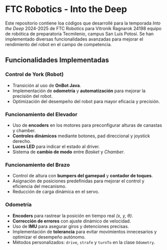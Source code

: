 # FTC Robotics - Into the Deep
Este repositorio contiene loa códigos que desarrollé para la temporada *Into the Deep* 2024-2025 de FTC Robotics para Vitronik Ragnarok 24198 equipo de robótica de preparatoria Tecmilenio, campus San Luis Potosí. Se han implementado diversas funcionalidades avanzadas para mejorar el rendimiento del robot en el campo de competencia.

## Funcionalidades Implementadas
### Control de York (Robot)
- Transición al uso de **OnBot Java**.
- Implementación de **odometría** y **automatización** para mejorar la precisión del robot.
- Optimización del desempeño del robot para mayor eficacia y precisión.

### Funcionamiento del Elevador
- Uso de **encoders** en los motores para preconfigurar alturas de canastas y chamber.
- **Controles dinámicos** mediante botones, pad direccional y joystick derecho.
- **Luces LED** para indicar el estado al driver.
- Sistema de **cambio de modo** entre *Basket* y *Chamber*.

### Funcionamiento del Brazo
- Control de altura con **bumpers del gamepad** y **contador de toques**.
- Asignación de posiciones predefinidas para mejorar el control y eficiencia del mecanismo.
- Reducción de carga dinámica en el servo.

### Odometría
- **Encoders** para rastrear la posición en tiempo real *(x, y, θ)*.
- **Corrección de errores** con ajuste dinámico de velocidad.
- Uso de **IMU** para asegurar giros y detenciones precisas.
- Implementación de **tolerancia** para evitar movimientos innecesarios y optimizar el desempeño autónomo.
- Métodos personalizados: `drive`, `strafe` y `turnTo` en la clase `Odometry`.

